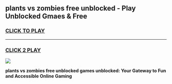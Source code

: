 
## plants vs zombies free unblocked - Play Unblocked Gmaes & Free
<h3>
<a href="https://news.freeplayer.one?title=plants_vs_zombies_free_unblocked&ref=23F">CLICK TO PLAY</a></h3>
<hr>

<h3>
<a href="https://news.freeplayer.one?title=plants_vs_zombies_free_unblocked&ref=23F">CLICK 2 PLAY</a>
  
</h3>

<a href="https://news.freeplayer.one?title=plants_vs_zombies_free_unblocked&ref=23F/"><img src="https://clearcache.store/games.png"></a>


**plants vs zombies free unblocked games unblocked: Your Gateway to Fun and Accessible Online Gaming**
